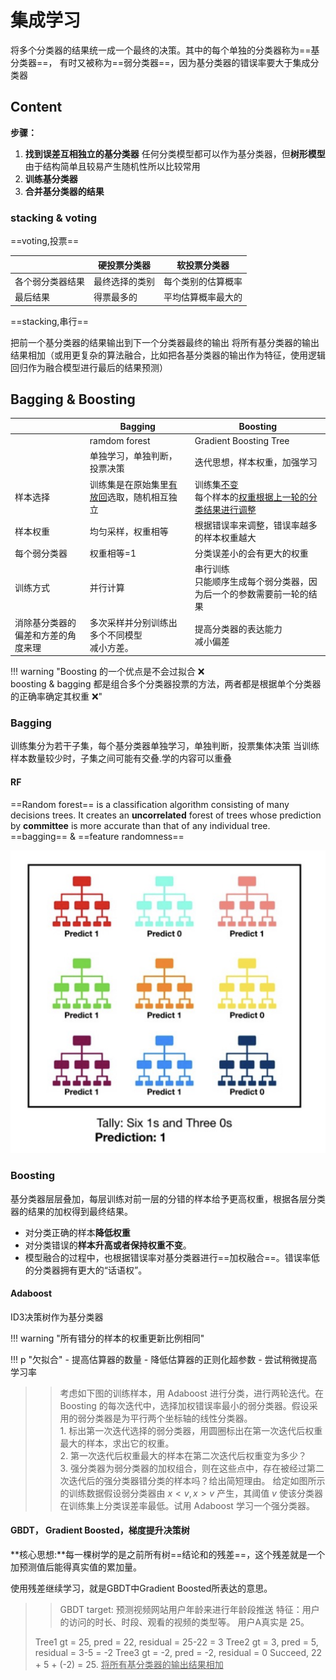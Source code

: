 # 集成学习

将多个分类器的结果统一成一个最终的决策。其中的每个单独的分类器称为==基分类器==， 有时又被称为==弱分类器==，因为基分类器的错误率要大于集成分类器

## Content

**步骤：**

1. **找到误差互相独立的基分类器**
任何分类模型都可以作为基分类器，但**树形模型**由于结构简单且较易产生随机性所以比较常用
2. **训练基分类器**
3. **合并基分类器的结果**

### stacking & voting

==voting,投票==

||硬投票分类器|软投票分类器|
|--|--|--|
|各个弱分类器结果|最终选择的类别|每个类别的估算概率|
|最后结果|得票最多的|平均估算概率最大的|

==stacking,串行==

把前一个基分类器的结果输出到下一个分类器最终的输出
将所有基分类器的输出结果相加（或用更复杂的算法融合，比如把各基分类器的输出作为特征，使用逻辑回归作为融合模型进行最后的结果预测）

## Bagging & Boosting

||Bagging | Boosting|
|--|--|--|
||ramdom forest| Gradient Boosting Tree|
||单独学习，单独判断，投票决策|迭代思想，样本权重，加强学习|
|样本选择|训练集是在原始集里<u>有放回</u>选取，随机相互独立|训练集<u>不变</u><br>每个样本的<u>权重根据上一轮的分类结果进行调整</u>|
|样本权重|均匀采样，权重相等|根据错误率来调整，错误率越多的样本权重越大|
|每个弱分类器|权重相等=1|分类误差小的会有更大的权重|
|训练方式|并行计算|串行训练<br> 只能顺序生成每个弱分类器，因为后一个的参数需要前一轮的结果|
|消除基分类器的偏差和方差的角度来理|多次采样并分别训练出多个不同模型<br>减小方差。|提高分类器的表达能力<br>减小偏差|

!!! warning "Boosting 的一个优点是不会过拟合 ❌ <br> boosting & bagging 都是组合多个分类器投票的方法，两者都是根据单个分类器的正确率确定其权重 ❌"

### Bagging

训练集分为若干子集，每个基分类器单独学习，单独判断，投票集体决策
当训练样本数量较少时，子集之间可能有交叠.学的内容可以重叠

#### RF

==Random forest== is a classification algorithm consisting of many decisions trees. It creates an **uncorrelated** forest of trees whose prediction by **committee** is more accurate than that of any individual tree.
==bagging== & ==feature randomness==

![](./pics/RF_1.png)

### Boosting

基分类器层层叠加，每层训练对前一层的分错的样本给予更高权重，根据各层分类器的结果的加权得到最终结果。

- 对分类正确的样本**降低权重**
- 对分类错误的**样本升高或者保持权重不变**。
- 模型融合的过程中，也根据错误率对基分类器进行==加权融合==。错误率低的分类器拥有更大的“话语权”。

#### Adaboost

ID3决策树作为基分类器

!!! warning "所有错分的样本的权重更新比例相同"

!!! p "欠拟合"
    - 提高估算器的数量
    - 降低估算器的正则化超参数
    - 尝试稍微提高学习率

> > 考虑如下图的训练样本，用 Adaboost 进行分类，进行两轮迭代。在 Boosting 的每次迭代中，选择加权错误率最小的弱分类器。假设采用的弱分类器是为平行两个坐标轴的线性分类器。<br> 1. 标出第一次迭代选择的弱分类器，用圆圈标出在第一次迭代后权重最大的样本，求出它的权重。<br> 2. 第一次迭代后权重最大的样本在第二次迭代后权重变为多少？<br> 3. 强分类器为弱分类器的加权组合，则在这些点中，存在被经过第二次迭代后的强分类器错分类的样本吗？给出简短理由。
> > 给定如图所示的训练数据假设弱分类器由 $x<v,x>v$ 产生，其阈值 $v$ 使该分类器在训练集上分类误差率最低。试用 Adaboost 学习一个强分类器。

#### GBDT， Gradient Boosted，梯度提升决策树

**核心思想:**每一棵树学的是之前所有树==结论和的残差==，这个残差就是一个加预测值后能得真实值的累加量。

使用残差继续学习，就是GBDT中Gradient Boosted所表达的意思。

> > GBDT
> > target: 预测视频网站用户年龄来进行年龄段推送
> > 特征：用户的访问的时长、时段、观看的视频的类型等。
> > 用户A真实是 25。
>
> Tree1 gt = 25, pred = 22, residual = 25-22 = 3
> Tree2 gt = 3, pred = 5, residual = 3-5 = -2
> Tree3 gt = -2, pred = -2, residual = 0
> Succeed, 22 + 5 + (-2) = 25. <u>将所有基分类器的输出结果相加</u>
